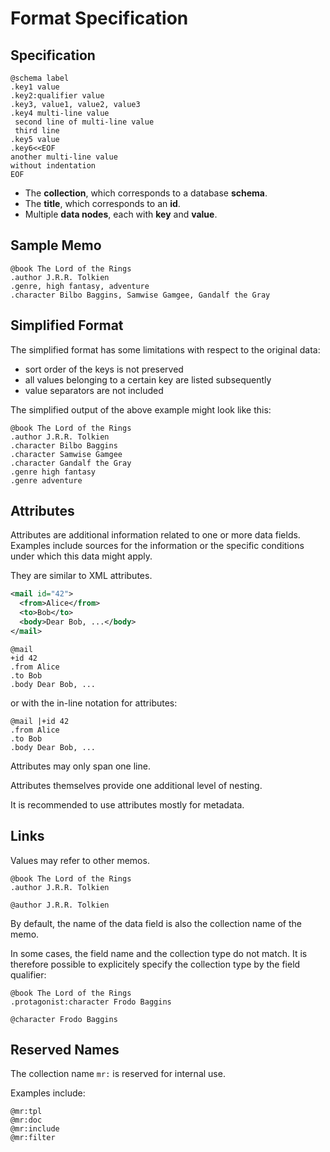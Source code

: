 # Format Specification

## Specification

```
@schema label
.key1 value
.key2:qualifier value
.key3, value1, value2, value3
.key4 multi-line value
 second line of multi-line value
 third line
.key5 value
.key6<<EOF
another multi-line value
without indentation
EOF
```

- The **collection**, which corresponds to a database **schema**.
- The **title**, which corresponds to an **id**.
- Multiple **data nodes**, each with **key** and **value**.

## Sample Memo

```
@book The Lord of the Rings
.author J.R.R. Tolkien
.genre, high fantasy, adventure
.character Bilbo Baggins, Samwise Gamgee, Gandalf the Gray
```

## Simplified Format

The simplified format has some limitations with respect to the original data:
- sort order of the keys is not preserved
- all values belonging to a certain key are listed subsequently
- value separators are not included

The simplified output of the above example might look like this:

```
@book The Lord of the Rings
.author J.R.R. Tolkien
.character Bilbo Baggins
.character Samwise Gamgee
.character Gandalf the Gray
.genre high fantasy
.genre adventure
```

## Attributes

Attributes are additional information related to one or more data fields. Examples include sources for the information or the specific conditions under which this data might apply.

They are similar to XML attributes.

```xml
<mail id="42">
  <from>Alice</from>
  <to>Bob</to>
  <body>Dear Bob, ...</body>
</mail>
```

```
@mail
+id 42
.from Alice
.to Bob
.body Dear Bob, ...
```

or with the in-line notation for attributes:

```
@mail |+id 42
.from Alice
.to Bob
.body Dear Bob, ...
```

Attributes may only span one line.

Attributes themselves provide one additional level of nesting.

It is recommended to use attributes mostly for metadata.

## Links

Values may refer to other memos.

```
@book The Lord of the Rings
.author J.R.R. Tolkien

@author J.R.R. Tolkien
```

By default, the name of the data field is also the collection name of the memo.

In some cases, the field name and the collection type do not match. It is therefore possible to explicitely specify the collection type by the field qualifier:

```
@book The Lord of the Rings
.protagonist:character Frodo Baggins

@character Frodo Baggins
```



## Reserved Names

The collection name `mr:` is reserved for internal use.

Examples include:

```
@mr:tpl
@mr:doc
@mr:include
@mr:filter
```